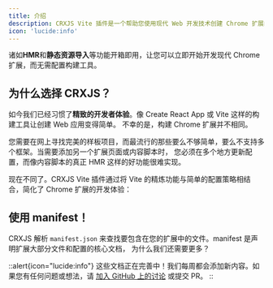 ```yaml
---
title: 介绍
description: CRXJS Vite 插件是一个帮助您使用现代 Web 开发技术创建 Chrome 扩展的工具。
icon: 'lucide:info'
---
```


诸如**HMR**和**静态资源导入**等功能开箱即用，让您可以立即开始开发现代 Chrome 扩展，而无需配置构建工具。

## 为什么选择 CRXJS？

如今我们已经习惯了**精致的开发者体验**。像 Create React App 或 Vite 这样的构建工具让创建 Web 应用变得简单。
不幸的是，构建 Chrome 扩展并不相同。

您需要在网上寻找完美的样板项目，而最流行的那些要么不够简单，要么不支持多个框架。当需要添加另一个扩展页面或内容脚本时，
您必须在多个地方更新配置，而像内容脚本的真正 HMR 这样的好功能很难实现。

现在不同了。CRXJS Vite 插件通过将 Vite 的精炼功能与简单的配置策略相结合，简化了 Chrome 扩展的开发体验：

## 使用 manifest！

CRXJS 解析 `manifest.json` 来查找要包含在您的扩展中的文件。manifest 是声明扩展大部分文件和配置的核心文档，
为什么我们还需要更多？

::alert{icon="lucide:info"}
这些文档正在完善中！我们每周都会添加新内容。如果您有任何问题或想法，请
[加入 GitHub 上的讨论](https://github.com/crxjs/chrome-extension-tools/discussions)
或提交 PR。
::
